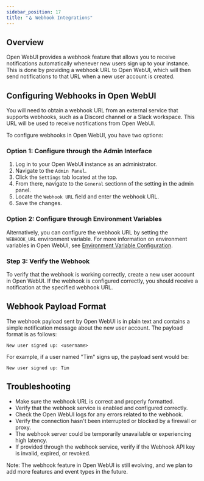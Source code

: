 ```yaml
---
sidebar_position: 17
title: "🪝 Webhook Integrations"
---
```


Overview
--------

Open WebUI provides a webhook feature that allows you to receive notifications automatically whenever new users sign up to your instance. This is done by providing a webhook URL to Open WebUI, which will then send notifications to that URL when a new user account is created.

Configuring Webhooks in Open WebUI
---------------------------------

You will need to obtain a webhook URL from an external service that supports webhooks, such as a Discord channel or a Slack workspace. This URL will be used to receive notifications from Open WebUI.

To configure webhooks in Open WebUI, you have two options:

### Option 1: Configure through the Admin Interface

1. Log in to your Open WebUI instance as an administrator.
2. Navigate to the `Admin Panel`.
3. Click the `Settings` tab located at the top.
4. From there, navigate to the `General` sectionn of the setting in the admin panel.
5. Locate the `Webhook URL` field and enter the webhook URL.
6. Save the changes.

### Option 2: Configure through Environment Variables

Alternatively, you can configure the webhook URL by setting the `WEBHOOK_URL` environment variable. For more information on environment variables in Open WebUI, see [Environment Variable Configuration](https://docs.openwebui.com/getting-started/env-configuration/#webhook_url).

### Step 3: Verify the Webhook

To verify that the webhook is working correctly, create a new user account in Open WebUI. If the webhook is configured correctly, you should receive a notification at the specified webhook URL.

Webhook Payload Format
----------------------

The webhook payload sent by Open WebUI is in plain text and contains a simple notification message about the new user account. The payload format is as follows:

```
New user signed up: <username>
```

For example, if a user named "Tim" signs up, the payload sent would be:

```
New user signed up: Tim
```

Troubleshooting
--------------

- Make sure the webhook URL is correct and properly formatted.
- Verify that the webhook service is enabled and configured correctly.
- Check the Open WebUI logs for any errors related to the webhook.
- Verify the connection hasn't been interrupted or blocked by a firewall or proxy.
- The webhook server could be temporarily unavailable or experiencing high latency.
- If provided through the webhook service, verify if the Webhook API key is invalid, expired, or revoked.

Note: The webhook feature in Open WebUI is still evolving, and we plan to add more features and event types in the future.
